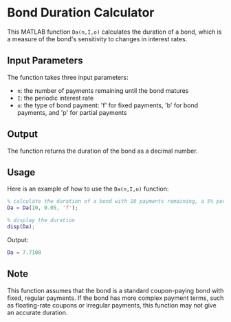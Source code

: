 # Bond Duration Calculator

This MATLAB function `Da(n,I,o)` calculates the duration of a bond, which is a measure of the bond's sensitivity to changes in interest rates.

## Input Parameters

The function takes three input parameters:

- `n`: the number of payments remaining until the bond matures
- `I`: the periodic interest rate
- `o`: the type of bond payment: 'f' for fixed payments, 'b' for bond payments, and 'p' for partial payments

## Output

The function returns the duration of the bond as a decimal number.

## Usage

Here is an example of how to use the `Da(n,I,o)` function:

```matlab
% calculate the duration of a bond with 10 payments remaining, a 5% periodic interest rate, and fixed payments
Da = Da(10, 0.05, 'f');

% display the duration
disp(Da);
```

Output:

```matlab
Da = 7.7108
```

## Note

This function assumes that the bond is a standard coupon-paying bond with fixed, regular payments. If the bond has more complex payment terms, such as floating-rate coupons or irregular payments, this function may not give an accurate duration.